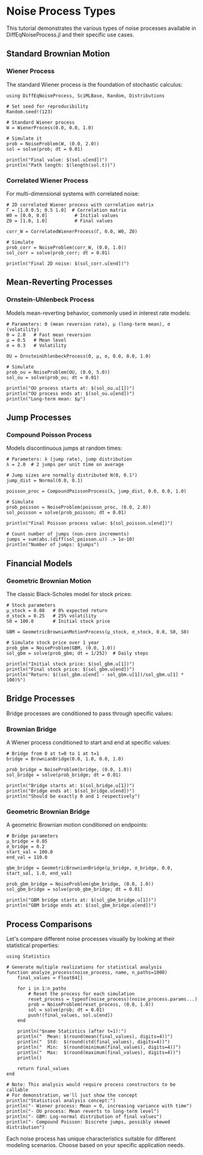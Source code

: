 # Noise Process Types

This tutorial demonstrates the various types of noise processes available in DiffEqNoiseProcess.jl and their specific use cases.

## Standard Brownian Motion

### Wiener Process

The standard Wiener process is the foundation of stochastic calculus:

```@example noise_types
using DiffEqNoiseProcess, SciMLBase, Random, Distributions

# Set seed for reproducibility
Random.seed!(123)

# Standard Wiener process
W = WienerProcess(0.0, 0.0, 1.0)

# Simulate it
prob = NoiseProblem(W, (0.0, 2.0))
sol = solve(prob; dt = 0.01)

println("Final value: $(sol.u[end])")
println("Path length: $(length(sol.t))")
```

### Correlated Wiener Process

For multi-dimensional systems with correlated noise:

```@example noise_types
# 2D correlated Wiener process with correlation matrix
Γ = [1.0 0.5; 0.5 1.0]  # Correlation matrix
W0 = [0.0, 0.0]          # Initial values  
Z0 = [1.0, 1.0]          # Final values

corr_W = CorrelatedWienerProcess(Γ, 0.0, W0, Z0)

# Simulate
prob_corr = NoiseProblem(corr_W, (0.0, 1.0))
sol_corr = solve(prob_corr; dt = 0.01)

println("Final 2D noise: $(sol_corr.u[end])")
```

## Mean-Reverting Processes

### Ornstein-Uhlenbeck Process

Models mean-reverting behavior, commonly used in interest rate models:

```@example noise_types
# Parameters: Θ (mean reversion rate), μ (long-term mean), σ (volatility)
Θ = 2.0   # Fast mean reversion
μ = 0.5   # Mean level
σ = 0.3   # Volatility

OU = OrnsteinUhlenbeckProcess(Θ, μ, σ, 0.0, 0.0, 1.0)

# Simulate
prob_ou = NoiseProblem(OU, (0.0, 5.0))
sol_ou = solve(prob_ou; dt = 0.01)

println("OU process starts at: $(sol_ou.u[1])")
println("OU process ends at: $(sol_ou.u[end])")
println("Long-term mean: $μ")
```

## Jump Processes

### Compound Poisson Process

Models discontinuous jumps at random times:

```@example noise_types
# Parameters: λ (jump rate), jump distribution
λ = 2.0  # 2 jumps per unit time on average

# Jump sizes are normally distributed N(0, 0.1²)
jump_dist = Normal(0.0, 0.1)

poisson_proc = CompoundPoissonProcess(λ, jump_dist, 0.0, 0.0, 1.0)

# Simulate
prob_poisson = NoiseProblem(poisson_proc, (0.0, 2.0))
sol_poisson = solve(prob_poisson; dt = 0.01)

println("Final Poisson process value: $(sol_poisson.u[end])")

# Count number of jumps (non-zero increments)
jumps = sum(abs.(diff(sol_poisson.u)) .> 1e-10)
println("Number of jumps: $jumps")
```

## Financial Models

### Geometric Brownian Motion

The classic Black-Scholes model for stock prices:

```@example noise_types
# Stock parameters
μ_stock = 0.08   # 8% expected return
σ_stock = 0.25   # 25% volatility
S0 = 100.0       # Initial stock price

GBM = GeometricBrownianMotionProcess(μ_stock, σ_stock, 0.0, S0, S0)

# Simulate stock price over 1 year
prob_gbm = NoiseProblem(GBM, (0.0, 1.0))
sol_gbm = solve(prob_gbm; dt = 1/252)  # Daily steps

println("Initial stock price: $(sol_gbm.u[1])")
println("Final stock price: $(sol_gbm.u[end])")
println("Return: $((sol_gbm.u[end] - sol_gbm.u[1])/sol_gbm.u[1] * 100)%")
```

## Bridge Processes

Bridge processes are conditioned to pass through specific values:

### Brownian Bridge

A Wiener process conditioned to start and end at specific values:

```@example noise_types
# Bridge from 0 at t=0 to 1 at t=1
bridge = BrownianBridge(0.0, 1.0, 0.0, 1.0)

prob_bridge = NoiseProblem(bridge, (0.0, 1.0))
sol_bridge = solve(prob_bridge; dt = 0.01)

println("Bridge starts at: $(sol_bridge.u[1])")
println("Bridge ends at: $(sol_bridge.u[end])")
println("Should be exactly 0 and 1 respectively")
```

### Geometric Brownian Bridge

A geometric Brownian motion conditioned on endpoints:

```@example noise_types
# Bridge parameters
μ_bridge = 0.05
σ_bridge = 0.2
start_val = 100.0
end_val = 110.0

gbm_bridge = GeometricBrownianBridge(μ_bridge, σ_bridge, 0.0, start_val, 1.0, end_val)

prob_gbm_bridge = NoiseProblem(gbm_bridge, (0.0, 1.0))
sol_gbm_bridge = solve(prob_gbm_bridge; dt = 0.01)

println("GBM bridge starts at: $(sol_gbm_bridge.u[1])")
println("GBM bridge ends at: $(sol_gbm_bridge.u[end])")
```

## Process Comparisons

Let's compare different noise processes visually by looking at their statistical properties:

```@example noise_types
using Statistics

# Generate multiple realizations for statistical analysis
function analyze_process(noise_process, name, n_paths=1000)
    final_values = Float64[]
    
    for i in 1:n_paths
        # Reset the process for each simulation
        reset_process = typeof(noise_process)(noise_process.params...)
        prob = NoiseProblem(reset_process, (0.0, 1.0))
        sol = solve(prob; dt = 0.01)
        push!(final_values, sol.u[end])
    end
    
    println("$name Statistics (after t=1):")
    println("  Mean: $(round(mean(final_values), digits=4))")
    println("  Std:  $(round(std(final_values), digits=4))")
    println("  Min:  $(round(minimum(final_values), digits=4))")
    println("  Max:  $(round(maximum(final_values), digits=4))")
    println()
    
    return final_values
end

# Note: This analysis would require process constructors to be callable
# For demonstration, we'll just show the concept
println("Statistical analysis concept:")
println("- Wiener process: Mean ≈ 0, increasing variance with time")
println("- OU process: Mean reverts to long-term level")  
println("- GBM: Log-normal distribution of final values")
println("- Compound Poisson: Discrete jumps, possibly skewed distribution")
```

Each noise process has unique characteristics suitable for different modeling scenarios. Choose based on your specific application needs.